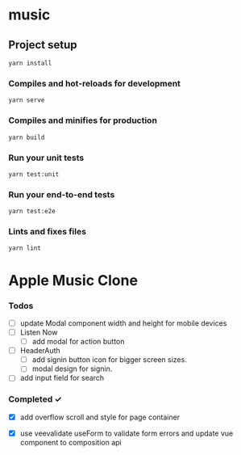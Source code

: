 # music

## Project setup
```
yarn install
```

### Compiles and hot-reloads for development
```
yarn serve
```

### Compiles and minifies for production
```
yarn build
```

### Run your unit tests
```
yarn test:unit
```

### Run your end-to-end tests
```
yarn test:e2e
```

### Lints and fixes files
```
yarn lint
```

# Apple Music Clone

### Todos
- [ ] update Modal component width and height for mobile devices
- [ ] Listen Now
  - [ ] add modal for action button
- [ ] HeaderAuth
  - [ ] add signin button icon for bigger screen sizes.
  - [ ] modal design for signin.
- [ ] add input field for search

### Completed ✓
- [x] add overflow scroll and style for page container
- [x] use veevalidate useForm to validate form errors and update vue component to composition api



